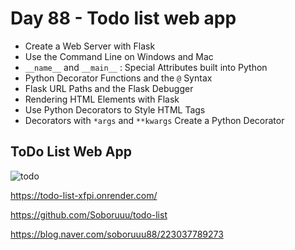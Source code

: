 # Day 88 - Todo list web app

- Create a Web Server with Flask
- Use the Command Line on Windows and Mac
- `__name__` and `__main__` : Special Attributes built into Python
- Python Decorator Functions and the `@` Syntax
- Flask URL Paths and the Flask Debugger
- Rendering HTML Elements with Flask
- Use Python Decorators to Style HTML Tags
- Decorators with `*args` and `**kwargs`
Create a Python Decorator

## ToDo List Web App
![todo](https://user-images.githubusercontent.com/116648895/223315637-525086cf-d98e-49cd-b3b4-b7f25784146b.gif)

https://todo-list-xfpi.onrender.com/

https://github.com/Soboruuu/todo-list

https://blog.naver.com/soboruuu88/223037789273
